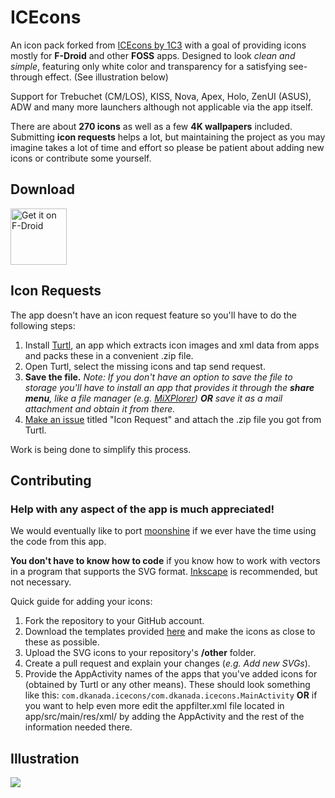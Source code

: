 # ICEcons

An icon pack forked from [ICEcons by 1C3](https://github.com/1C3/ICEcons) with a goal of providing icons mostly for **F-Droid** and other **FOSS** apps. Designed to look *clean and simple*, featuring only white color and transparency for a satisfying see-through effect. (See illustration below)

Support for Trebuchet (CM/LOS), KISS, Nova, Apex, Holo, ZenUI (ASUS), ADW and many more launchers although not applicable via the app itself.

There are about **270 icons** as well as a few **4K wallpapers** included. Submitting **icon requests** helps a lot, but maintaining the project as you may imagine takes a lot of time and effort so please be patient about adding new icons or contribute some yourself.

## Download

[<img src="https://f-droid.org/badge/get-it-on.png" alt="Get it on F-Droid" height="90">](https://f-droid.org/app/com.dkanada.icecons/)

## Icon Requests

The app doesn't have an icon request feature so you'll have to do the following steps:

1. Install [Turtl](https://f-droid.org/app/org.xphnx.iconsubmit), an app which extracts icon images and xml data from apps and packs these in a convenient .zip file.
2. Open Turtl, select the missing icons and tap send request.
3. **Save the file.** *Note: If you don't have an option to save the file to storage you'll have to install an app that provides it through the **share menu**, like a file manager (e.g. [MiXPlorer](https://sites.google.com/site/mixplorer/)) **OR** save it as a mail attachment and obtain it from there.*
4. [Make an issue](https://github.com/dkanada/ICEcons/issues/new) titled "Icon Request" and attach the .zip file you got from Turtl.

Work is being done to simplify this process.

## Contributing

### **Help with any aspect of the app is much appreciated!**

We would eventually like to port [moonshine](https://github.com/natewren/moonshine-iconpack) if we ever have the time using the code from this app.

**You don't have to know how to code** if you know how to work with vectors in a program that supports the SVG format.
[Inkscape](https://inkscape.org/en/) is recommended, but not necessary.

Quick guide for adding your icons:
1. Fork the repository to your GitHub account.
2. Download the templates provided [here](https://github.com/dkanada/ICEcons/tree/master/templates) and make the icons as close to these as possible.
3. Upload the SVG icons to your repository's **/other** folder.
4. Create a pull request and explain your changes (*e.g. Add new SVGs*).
5. Provide the AppActivity names of the apps that you've added icons for (obtained by Turtl or any other means). These should look something like this: `com.dkanada.icecons/com.dkanada.icecons.MainActivity` **OR** if you want to help even more edit the appfilter.xml file located in app/src/main/res/xml/ by adding the AppActivity and the rest of the information needed there.

## Illustration

<img src='https://raw.githubusercontent.com/dkanada/ICEcons/master/icons.jpg'/>
